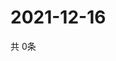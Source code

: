 # 2021-12-16
  共 0条

  <!-- BEGIN -->
  <!-- 最后更新时间Thu Dec 16 2021 05:04:11 GMT+0000 (Coordinated Universal Time) -->
  
  <!-- END -->
  
  